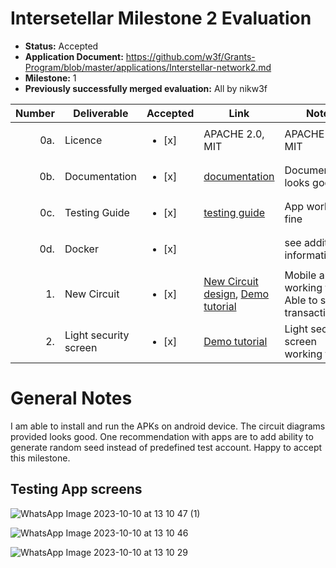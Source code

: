 # Intersetellar Milestone 2 Evaluation

- **Status:** Accepted
- **Application Document:** https://github.com/w3f/Grants-Program/blob/master/applications/Interstellar-network2.md
- **Milestone:** 1
- **Previously successfully merged evaluation:** All by nikw3f

| Number | Deliverable        | Accepted    | Link | Notes  |
| -----: | ------------------ | ----------- | -----------|------------ |
| 0a.    | Licence            | <ul><li>[x] </li></ul> |  APACHE 2.0, MIT | APACHE 2.0, MIT |
| 0b.    | Documentation      | <ul><li>[x] </li></ul> | [documentation](https://book.interstellar.gg/2M2.html) | Documentation looks good   |
| 0c.    | Testing Guide      | <ul><li>[x] </li></ul> | [testing guide](https://book.interstellar.gg/2M2.html#testing-guide) | App working fine |
| 0d.    | Docker             | <ul><li>[x] </li></ul> | | see additional information |
| 1.     | New Circuit        | <ul><li>[x] </li></ul> | [New Circuit design](https://github.com/Interstellar-Network/lib_circuits/tree/main/circuit-gen-rs/data/verilog#new-circuit-diagrams), [Demo tutorial](https://book.interstellar.gg/2M2_demo_tutorial.html) | Mobile app working fine. Able to send transaction. |
| 2.     | Light security screen | <ul><li>[x] </li></ul> | [Demo tutorial](https://book.interstellar.gg/2M2_demo_tutorial.html) | Light security screen working fine|


# General Notes

I am able to install and run the APKs on android device. The circuit diagrams provided looks good. One recommendation with apps are to add ability to generate random seed instead of predefined test account. Happy to accept this milestone.

## Testing App screens

![WhatsApp Image 2023-10-10 at 13 10 47 (1)](https://github.com/w3f/Grant-Milestone-Delivery/assets/142136841/0e9272e1-d6f4-4e42-a1a7-d7d3873aac03)

![WhatsApp Image 2023-10-10 at 13 10 46](https://github.com/w3f/Grant-Milestone-Delivery/assets/142136841/824dfd10-4fdf-4114-9371-a161d41c6639)

![WhatsApp Image 2023-10-10 at 13 10 29](https://github.com/w3f/Grant-Milestone-Delivery/assets/142136841/ac1ea04e-b39a-4e69-a1a4-16f90991e8bd)

